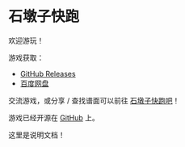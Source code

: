 # 石墩子快跑

欢迎游玩！

游戏获取：
* [GitHub Releases](https://github.com/MixBadGun/ShidunziParkour/releases/)
* [百度网盘](https://pan.baidu.com/s/1g1ombBSq7OPQqoOH0--Jow?pwd=kpsd)

交流游戏，或分享 / 查找谱面可以前往 [石墩子快跑吧](https://tieba.baidu.com/f?kw=%E7%9F%B3%E5%A2%A9%E5%AD%90%E5%BF%AB%E8%B7%91&ie=utf-8)！

游戏已经开源在 [GitHub](https://github.com/MixBadGun/ShidunziParkour/) 上。

这里是说明文档！
